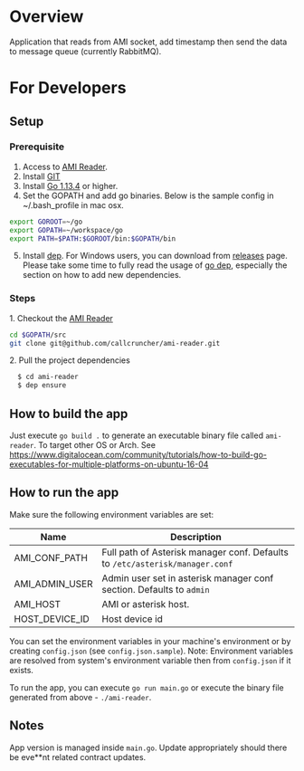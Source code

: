 # Overview
Application that reads from AMI socket, add timestamp then send the data to message queue (currently RabbitMQ).

# For Developers

## Setup

### Prerequisite
1. Access to [AMI Reader](https://github.com/callcruncher/ami-reader).
2. Install [GIT](https://git-scm.com/book/en/v2/Getting-Started-Installing-Git)
3. Install [Go 1.13.4](https://golang.org/doc/install) or higher.
4. Set the GOPATH and add go binaries. Below is the sample config in ~/.bash_profile in mac osx.
```bash
export GOROOT=~/go
export GOPATH=~/workspace/go
export PATH=$PATH:$GOROOT/bin:$GOPATH/bin
```
5. Install [dep](https://golang.github.io/dep/docs/installation.html). For Windows users, you can download from [releases](https://github.com/golang/dep/releases) page. Please take some time to fully read the usage of [go dep](https://golang.github.io/dep/docs/daily-dep.html),  especially the section on how to add new dependencies.

### Steps

1\. Checkout the [AMI Reader](https://github.com/callcruncher/ami-reader)
```bash 
cd $GOPATH/src
git clone git@github.com/callcruncher/ami-reader.git
```
2\. Pull the project dependencies
```bash
  $ cd ami-reader
  $ dep ensure
``` 

## How to build the app

Just execute `go build .` to generate an executable binary file called `ami-reader`. To target other OS or Arch. See https://www.digitalocean.com/community/tutorials/how-to-build-go-executables-for-multiple-platforms-on-ubuntu-16-04

## How to run the app

Make sure the following environment variables are set:  

| Name | Description |
| ---- | ----------- |
| AMI_CONF_PATH | Full path of Asterisk manager conf. Defaults to `/etc/asterisk/manager.conf` |
| AMI_ADMIN_USER | Admin user set in asterisk manager conf section. Defaults to `admin` |
| AMI_HOST | AMI or asterisk host. |
| HOST_DEVICE_ID | Host device id |  

You can set the environment variables in your machine's environment or by creating `config.json` (see `config.json.sample`). Note: Environment variables are resolved from system's environment variable then from `config.json` if it exists.

To run the app, you can execute `go run main.go` or execute the binary file generated from above - `./ami-reader`.

## Notes

App version is managed inside `main.go`. Update appropriately should there be eve**nt related contract updates.  